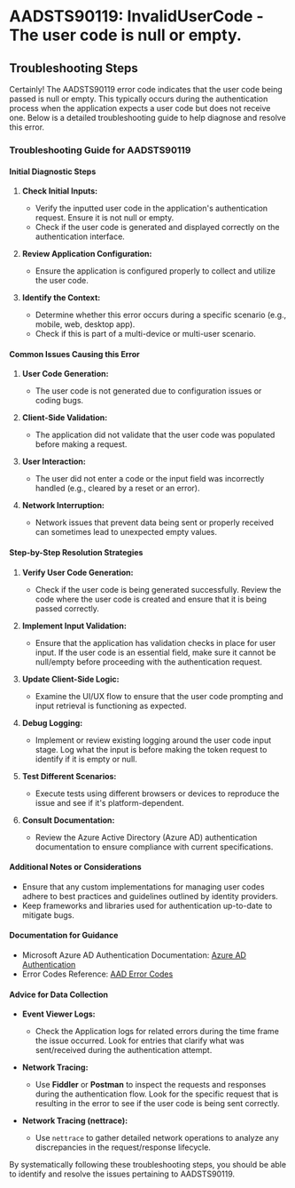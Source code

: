 # AADSTS90119: InvalidUserCode - The user code is null or empty.


## Troubleshooting Steps
Certainly! The AADSTS90119 error code indicates that the user code being passed is null or empty. This typically occurs during the authentication process when the application expects a user code but does not receive one. Below is a detailed troubleshooting guide to help diagnose and resolve this error.

### Troubleshooting Guide for AADSTS90119

#### Initial Diagnostic Steps

1. **Check Initial Inputs:**
   - Verify the inputted user code in the application's authentication request. Ensure it is not null or empty.
   - Check if the user code is generated and displayed correctly on the authentication interface.

2. **Review Application Configuration:**
   - Ensure the application is configured properly to collect and utilize the user code.

3. **Identify the Context:**
   - Determine whether this error occurs during a specific scenario (e.g., mobile, web, desktop app).
   - Check if this is part of a multi-device or multi-user scenario.

#### Common Issues Causing this Error

1. **User Code Generation:**
   - The user code is not generated due to configuration issues or coding bugs.

2. **Client-Side Validation:**
   - The application did not validate that the user code was populated before making a request.

3. **User Interaction:**
   - The user did not enter a code or the input field was incorrectly handled (e.g., cleared by a reset or an error).

4. **Network Interruption:**
   - Network issues that prevent data being sent or properly received can sometimes lead to unexpected empty values.

#### Step-by-Step Resolution Strategies

1. **Verify User Code Generation:**
   - Check if the user code is being generated successfully. Review the code where the user code is created and ensure that it is being passed correctly.

2. **Implement Input Validation:**
   - Ensure that the application has validation checks in place for user input. If the user code is an essential field, make sure it cannot be null/empty before proceeding with the authentication request.

3. **Update Client-Side Logic:**
   - Examine the UI/UX flow to ensure that the user code prompting and input retrieval is functioning as expected. 

4. **Debug Logging:**
   - Implement or review existing logging around the user code input stage. Log what the input is before making the token request to identify if it is empty or null.

5. **Test Different Scenarios:**
   - Execute tests using different browsers or devices to reproduce the issue and see if it's platform-dependent.

6. **Consult Documentation:**
   - Review the Azure Active Directory (Azure AD) authentication documentation to ensure compliance with current specifications.

#### Additional Notes or Considerations

- Ensure that any custom implementations for managing user codes adhere to best practices and guidelines outlined by identity providers. 
- Keep frameworks and libraries used for authentication up-to-date to mitigate bugs.

#### Documentation for Guidance

- Microsoft Azure AD Authentication Documentation: [Azure AD Authentication](https://docs.microsoft.com/en-us/azure/active-directory/develop/authentication-scenarios) 
- Error Codes Reference: [AAD Error Codes](https://docs.microsoft.com/en-us/azure/active-directory/develop/reference-aad-error-codes)

#### Advice for Data Collection

- **Event Viewer Logs:**
  - Check the Application logs for related errors during the time frame the issue occurred. Look for entries that clarify what was sent/received during the authentication attempt.

- **Network Tracing:**
  - Use **Fiddler** or **Postman** to inspect the requests and responses during the authentication flow. Look for the specific request that is resulting in the error to see if the user code is being sent correctly.
  
- **Network Tracing (nettrace):**
  - Use `nettrace` to gather detailed network operations to analyze any discrepancies in the request/response lifecycle.

By systematically following these troubleshooting steps, you should be able to identify and resolve the issues pertaining to AADSTS90119.